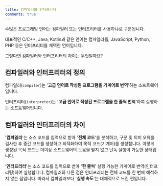 ```yaml
---
title: 컴파일러와 인터프리터
comments: true
---
```


수많은 프로그래밍 언어는 컴파일러 또는 인터프리터를 사용하냐로 구분됩니다.

대표적인 C/C++, Java, Kotlin과 같은 언어는 컴파일러를, JavaScript, Python, PHP 등은 인터프리터를 채택한 언어입니다.

그렇다면 컴파일러와 인터프리터의 차이는 무엇일까요?

## 컴파일러와 인터프리터의 정의

컴파일러(`compiler`)는 '**고급 언어로 작성된 프로그램을 기계어로 번역**'하는 소프트웨어입니다.

인터프리터(`interpreter`)는 '**고급 언어로 작성된 프로그램을 한 줄씩 번역**'하여 실행하는 소프트웨어입니다.

## 컴파일러와 인터프리터의 차이

'**컴파일러**'는 소스 코드를 입력으로 받아 '**전체 코드**'를 분석하고, 구문 및 의미 오류를 검사한 후 중간 코드를 생성하고 최적화하여 목적 코드(기계어)를 생성합니다. 이렇게 생성된 목적 코드는 더이상 소프트웨어의 도움을 받지 않고 단독 실행이 가능한 상태입니다.

'**인터프리터**'는 소스 코드를 입력으로 받아 '**한 줄씩**' 실행 가능한 기계어로 번역(인터프리팅)하여 실행합니다. 컴파일러와 다른 점은 인터프리터는 전체 코드를 한 번에 해석하지 않는 점입니다. 따라서 컴파일러보다 '**실행 속도**'는 대체적으로 느린 편입니다.
